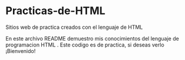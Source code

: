 # Practicas-de-HTML

Sitios web de practica creados con el lenguaje de HTML

En este archivo README demuestro mis conocimientos del lenguaje de programacion HTML .  Este codigo es de practica,  si deseas verlo ¡Bienvenido!
